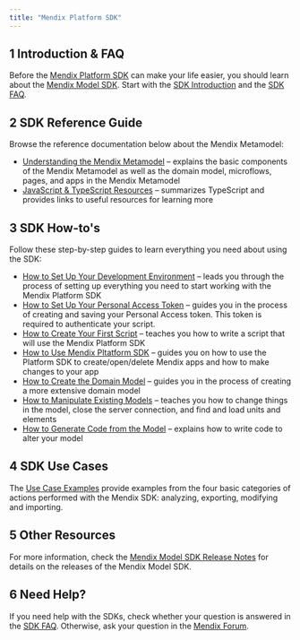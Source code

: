 ```yaml
---
title: "Mendix Platform SDK"
---
```


## 1 Introduction & FAQ

Before the [Mendix Platform SDK](https://apidocs.rnd.mendix.com/platformsdk/latest/index.html) can make your life easier, you should learn about the [Mendix Model SDK](https://apidocs.rnd.mendix.com/modelsdk/latest/index.html). Start with the [SDK Introduction](sdk-intro) and the [SDK FAQ](sdk-faq). 

## 2 SDK Reference Guide

Browse the reference documentation below about the Mendix Metamodel:

* [Understanding the Mendix Metamodel](understanding-the-metamodel) – explains the basic components of the Mendix Metamodel as well as the domain model, microflows, pages, and apps in the Mendix Metamodel
* [JavaScript & TypeScript Resources](javascript-typescript-resources) – summarizes TypeScript and provides links to useful resources for learning more

## 3 SDK How-to's

Follow these step-by-step guides to learn everything you need about using the SDK:

* [How to Set Up Your Development Environment](setting-up-your-development-environment) – leads you through the process of setting up everything you need to start working with the Mendix Platform SDK
* [How to Set Up Your Personal Access Token](setup-your-pat) – guides you in the process of creating and saving your Personal Access token. This token is required to authenticate your script.
* [How to Create Your First Script](creating-your-first-script) – teaches you how to write a script that will use the Mendix Platform SDK
* [How to Use Mendix Pltatform SDK](using-platform-sdk) – guides you on how to use the Platform SDK to create/open/delete Mendix apps and how to make changes to your app
* [How to Create the Domain Model](creating-the-domain-model) – guides you in the process of creating a more extensive domain model
* [How to Manipulate Existing Models](manipulating-existing-models) – teaches you how to change things in the model, close the server connection, and find and load units and elements
* [How to Generate Code from the Model](generating-code-from-the-model) – explains how to write code to alter your model

## 4 SDK Use Cases

The [Use Case Examples](sdk-use-cases) provide examples from the four basic categories of actions performed with the Mendix SDK: analyzing, exporting, modifying and importing.

## 5 Other Resources

For more information, check the [Mendix Model SDK Release Notes](/releasenotes/sdk/model-sdk) for details on the releases of the Mendix Model SDK.

## 6 Need Help?

If you need help with the SDKs, check whether your question is answered in the [SDK FAQ](sdk-faq). Otherwise, ask your question in the [Mendix Forum](https://forum.mendixcloud.com/index4.html). 

